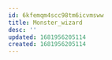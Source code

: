 ```yaml
---
id: 6kfemqm4scc98tm6icvmsww
title: Monster_wizard
desc: ''
updated: 1681956205114
created: 1681956205114
---
```

